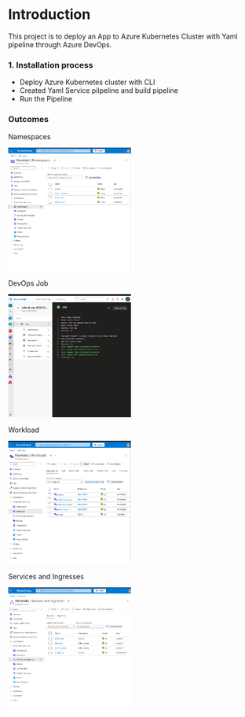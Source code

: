 # Introduction 
This project is to deploy an App to Azure Kubernetes Cluster with Yaml pipeline through Azure DevOps.

### 1.	Installation process
- Deploy Azure Kubernetes cluster with CLI
- Created Yaml Service pilpeline and build pipeline
- Run the Pipeline

### Outcomes
Namespaces

<img src="https://github.com/oluwarotimiyinka/Azure-Kubernetes-Deploy-Pipeline/blob/main/Namespaces.png" alt="Namespaces" width="250" height="250">

DevOps Job

<img src="https://github.com/oluwarotimiyinka/Azure-Kubernetes-Deploy-Pipeline/blob/main/DevOps_Job.png" alt="DevOps Job Outcome" width="250" height="250">

Workload

<img src="https://github.com/oluwarotimiyinka/Azure-Kubernetes-Deploy-Pipeline/blob/main/Workloads.png" alt="Workloads" width="250" height="250">

Services and Ingresses

<img src="https://github.com/oluwarotimiyinka/Azure-Kubernetes-Deploy-Pipeline/blob/main/Services%20and%20Ingresses.png" alt="Workloads" width="250" height="250">

